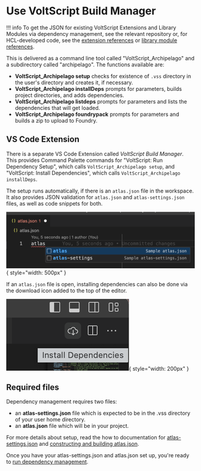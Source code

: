 # Use VoltScript Build Manager

!!! info
    To get the JSON for existing VoltScript Extensions and Library Modules via dependency management, see the relevant repository or, for HCL-developed code, see the [extension references](../../references/vses.md) or [library module references](../../references/libraries.md).

This is delivered as a command line tool called "VoltScript_Archipelago" and a subdirectory called "archipelago". The functions available are:

- **VoltScript_Archipelago setup** checks for existence of `.vss` directory in the user's directory and creates it, if necessary.
- **VoltScript_Archipelago installDeps** prompts for parameters, builds project directories, and adds dependencies.
- **VoltScript_Archipelago listdeps** prompts for parameters and lists the dependencies that will get loaded.
- **VoltScript_Archipelago foundrypack** prompts for parameters and builds a zip to upload to Foundry.

## VS Code Extension

There is a separate VS Code Extension called *VoltScript Build Manager*. This provides Command Palette commands for "VoltScript: Run Dependency Setup", which calls `VoltScript_Archipelago setup`, and "VoltScript: Install Dependencies", which calls `VoltScript_Archipelago installDeps`.

The setup runs automatically, if there is an `atlas.json` file in the workspace. It also provides JSON validation for `atlas.json` and `atlas-settings.json` files, as well as code snippets for both.

![atlas snippets](../../assets/images/atlas.png){ style="width: 500px" }

If an `atlas.json` file is open, installing dependencies can also be done via the download icon added to the top of the editor.

![atlas-dependencies](../../assets/images/atlas-dependencies.png){ style="width: 200px" }

## Required files

Dependency management requires two files:

- an **atlas-settings.json** file which is expected to be in the .vss directory of your user home directory.
- an **atlas.json** file which will be in your project.

For more details about setup, read the how to documentation for [atlas-settings.json](./settings.md) and [constructing and building atlas.json](./atlas.md).

Once you have your atlas-settings.json and atlas.json set up, you're ready to [run dependency management](running.md).